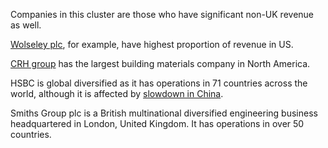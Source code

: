 Companies in this cluster are those who have significant non-UK revenue as well.

[Wolseley plc](http://www.wolseley.com/index.asp?pageid=211#regionprofiles), for example, have highest proportion of revenue in US. 

[CRH group](http://www.crh.com/our-group/group-profile)  has the largest building materials company in North America.

HSBC is global diversified as it has operations in 71 countries across the world, although it is affected by [slowdown in China](http://webcache.googleusercontent.com/search?q=cache:Xpnl87bqIhcJ:www.telegraph.co.uk/business/2016/08/03/hsbc-reports-29-slump-in-profits-amid-concerns-over-brexit/+&cd=1&hl=en&ct=clnk&gl=th).

Smiths Group plc is a British multinational diversified engineering business headquartered in London, United Kingdom. It has operations in over 50 countries.